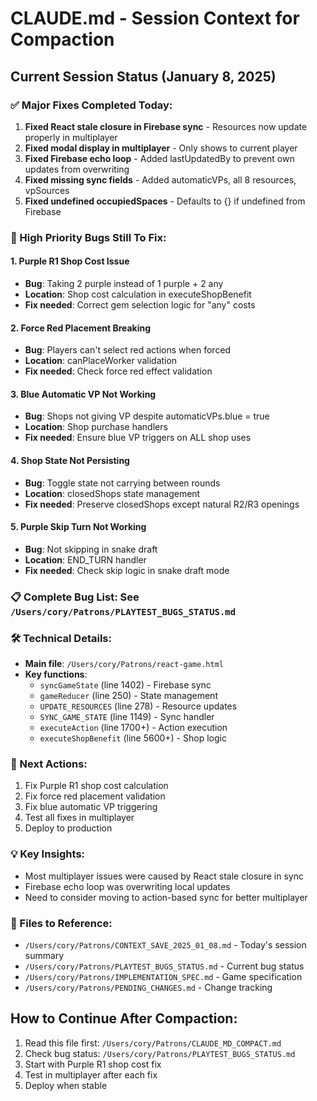 # CLAUDE.md - Session Context for Compaction

## Current Session Status (January 8, 2025)

### ✅ Major Fixes Completed Today:
1. **Fixed React stale closure in Firebase sync** - Resources now update properly in multiplayer
2. **Fixed modal display in multiplayer** - Only shows to current player
3. **Fixed Firebase echo loop** - Added lastUpdatedBy to prevent own updates from overwriting
4. **Fixed missing sync fields** - Added automaticVPs, all 8 resources, vpSources
5. **Fixed undefined occupiedSpaces** - Defaults to {} if undefined from Firebase

### 🔴 High Priority Bugs Still To Fix:

#### 1. Purple R1 Shop Cost Issue
- **Bug**: Taking 2 purple instead of 1 purple + 2 any
- **Location**: Shop cost calculation in executeShopBenefit
- **Fix needed**: Correct gem selection logic for "any" costs

#### 2. Force Red Placement Breaking
- **Bug**: Players can't select red actions when forced
- **Location**: canPlaceWorker validation
- **Fix needed**: Check force red effect validation

#### 3. Blue Automatic VP Not Working
- **Bug**: Shops not giving VP despite automaticVPs.blue = true
- **Location**: Shop purchase handlers
- **Fix needed**: Ensure blue VP triggers on ALL shop uses

#### 4. Shop State Not Persisting
- **Bug**: Toggle state not carrying between rounds
- **Location**: closedShops state management
- **Fix needed**: Preserve closedShops except natural R2/R3 openings

#### 5. Purple Skip Turn Not Working
- **Bug**: Not skipping in snake draft
- **Location**: END_TURN handler
- **Fix needed**: Check skip logic in snake draft mode

### 📋 Complete Bug List: See `/Users/cory/Patrons/PLAYTEST_BUGS_STATUS.md`

### 🛠️ Technical Details:
- **Main file**: `/Users/cory/Patrons/react-game.html`
- **Key functions**:
  - `syncGameState` (line 1402) - Firebase sync
  - `gameReducer` (line 250) - State management
  - `UPDATE_RESOURCES` (line 278) - Resource updates
  - `SYNC_GAME_STATE` (line 1149) - Sync handler
  - `executeAction` (line 1700+) - Action execution
  - `executeShopBenefit` (line 5600+) - Shop logic

### 🎯 Next Actions:
1. Fix Purple R1 shop cost calculation
2. Fix force red placement validation
3. Fix blue automatic VP triggering
4. Test all fixes in multiplayer
5. Deploy to production

### 💡 Key Insights:
- Most multiplayer issues were caused by React stale closure in sync
- Firebase echo loop was overwriting local updates
- Need to consider moving to action-based sync for better multiplayer

### 📝 Files to Reference:
- `/Users/cory/Patrons/CONTEXT_SAVE_2025_01_08.md` - Today's session summary
- `/Users/cory/Patrons/PLAYTEST_BUGS_STATUS.md` - Current bug status
- `/Users/cory/Patrons/IMPLEMENTATION_SPEC.md` - Game specification
- `/Users/cory/Patrons/PENDING_CHANGES.md` - Change tracking

## How to Continue After Compaction:
1. Read this file first: `/Users/cory/Patrons/CLAUDE_MD_COMPACT.md`
2. Check bug status: `/Users/cory/Patrons/PLAYTEST_BUGS_STATUS.md`
3. Start with Purple R1 shop cost fix
4. Test in multiplayer after each fix
5. Deploy when stable